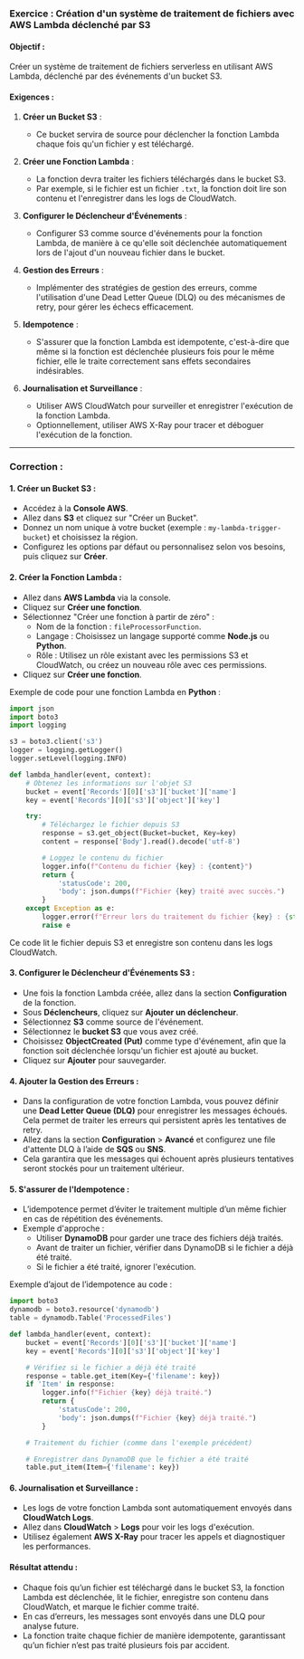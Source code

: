### Exercice : Création d'un système de traitement de fichiers avec AWS Lambda déclenché par S3

#### Objectif :
Créer un système de traitement de fichiers serverless en utilisant AWS Lambda, déclenché par des événements d'un bucket S3.

#### Exigences :
1. **Créer un Bucket S3** :
   - Ce bucket servira de source pour déclencher la fonction Lambda chaque fois qu'un fichier y est téléchargé.
   
2. **Créer une Fonction Lambda** :
   - La fonction devra traiter les fichiers téléchargés dans le bucket S3.
   - Par exemple, si le fichier est un fichier `.txt`, la fonction doit lire son contenu et l'enregistrer dans les logs de CloudWatch.
   
3. **Configurer le Déclencheur d'Événements** :
   - Configurer S3 comme source d'événements pour la fonction Lambda, de manière à ce qu'elle soit déclenchée automatiquement lors de l'ajout d'un nouveau fichier dans le bucket.
   
4. **Gestion des Erreurs** :
   - Implémenter des stratégies de gestion des erreurs, comme l'utilisation d'une Dead Letter Queue (DLQ) ou des mécanismes de retry, pour gérer les échecs efficacement.
   
5. **Idempotence** :
   - S'assurer que la fonction Lambda est idempotente, c'est-à-dire que même si la fonction est déclenchée plusieurs fois pour le même fichier, elle le traite correctement sans effets secondaires indésirables.
   
6. **Journalisation et Surveillance** :
   - Utiliser AWS CloudWatch pour surveiller et enregistrer l'exécution de la fonction Lambda.
   - Optionnellement, utiliser AWS X-Ray pour tracer et déboguer l'exécution de la fonction.

---

### Correction :

#### 1. Créer un Bucket S3 :
   - Accédez à la **Console AWS**.
   - Allez dans **S3** et cliquez sur "Créer un Bucket".
   - Donnez un nom unique à votre bucket (exemple : `my-lambda-trigger-bucket`) et choisissez la région.
   - Configurez les options par défaut ou personnalisez selon vos besoins, puis cliquez sur **Créer**.

#### 2. Créer la Fonction Lambda :
   - Allez dans **AWS Lambda** via la console.
   - Cliquez sur **Créer une fonction**.
   - Sélectionnez "Créer une fonction à partir de zéro" :
     - Nom de la fonction : `fileProcessorFunction`.
     - Langage : Choisissez un langage supporté comme **Node.js** ou **Python**.
     - Rôle : Utilisez un rôle existant avec les permissions S3 et CloudWatch, ou créez un nouveau rôle avec ces permissions.
   - Cliquez sur **Créer une fonction**.

   Exemple de code pour une fonction Lambda en **Python** :

   ```python
   import json
   import boto3
   import logging

   s3 = boto3.client('s3')
   logger = logging.getLogger()
   logger.setLevel(logging.INFO)

   def lambda_handler(event, context):
       # Obtenez les informations sur l'objet S3
       bucket = event['Records'][0]['s3']['bucket']['name']
       key = event['Records'][0]['s3']['object']['key']

       try:
           # Téléchargez le fichier depuis S3
           response = s3.get_object(Bucket=bucket, Key=key)
           content = response['Body'].read().decode('utf-8')

           # Loggez le contenu du fichier
           logger.info(f"Contenu du fichier {key} : {content}")
           return {
               'statusCode': 200,
               'body': json.dumps(f"Fichier {key} traité avec succès.")
           }
       except Exception as e:
           logger.error(f"Erreur lors du traitement du fichier {key} : {str(e)}")
           raise e
   ```

   Ce code lit le fichier depuis S3 et enregistre son contenu dans les logs CloudWatch.

#### 3. Configurer le Déclencheur d'Événements S3 :
   - Une fois la fonction Lambda créée, allez dans la section **Configuration** de la fonction.
   - Sous **Déclencheurs**, cliquez sur **Ajouter un déclencheur**.
   - Sélectionnez **S3** comme source de l'événement.
   - Sélectionnez le **bucket S3** que vous avez créé.
   - Choisissez **ObjectCreated (Put)** comme type d'événement, afin que la fonction soit déclenchée lorsqu'un fichier est ajouté au bucket.
   - Cliquez sur **Ajouter** pour sauvegarder.

#### 4. Ajouter la Gestion des Erreurs :
   - Dans la configuration de votre fonction Lambda, vous pouvez définir une **Dead Letter Queue (DLQ)** pour enregistrer les messages échoués. Cela permet de traiter les erreurs qui persistent après les tentatives de retry.
   - Allez dans la section **Configuration** > **Avancé** et configurez une file d'attente DLQ à l’aide de **SQS** ou **SNS**.
   - Cela garantira que les messages qui échouent après plusieurs tentatives seront stockés pour un traitement ultérieur.

#### 5. S'assurer de l'Idempotence :
   - L’idempotence permet d’éviter le traitement multiple d’un même fichier en cas de répétition des événements.
   - Exemple d'approche :
     - Utiliser **DynamoDB** pour garder une trace des fichiers déjà traités.
     - Avant de traiter un fichier, vérifier dans DynamoDB si le fichier a déjà été traité.
     - Si le fichier a été traité, ignorer l'exécution.

   Exemple d’ajout de l’idempotence au code :

   ```python
   import boto3
   dynamodb = boto3.resource('dynamodb')
   table = dynamodb.Table('ProcessedFiles')

   def lambda_handler(event, context):
       bucket = event['Records'][0]['s3']['bucket']['name']
       key = event['Records'][0]['s3']['object']['key']

       # Vérifiez si le fichier a déjà été traité
       response = table.get_item(Key={'filename': key})
       if 'Item' in response:
           logger.info(f"Fichier {key} déjà traité.")
           return {
               'statusCode': 200,
               'body': json.dumps(f"Fichier {key} déjà traité.")
           }

       # Traitement du fichier (comme dans l'exemple précédent)

       # Enregistrer dans DynamoDB que le fichier a été traité
       table.put_item(Item={'filename': key})
   ```

#### 6. Journalisation et Surveillance :
   - Les logs de votre fonction Lambda sont automatiquement envoyés dans **CloudWatch Logs**.
   - Allez dans **CloudWatch** > **Logs** pour voir les logs d'exécution.
   - Utilisez également **AWS X-Ray** pour tracer les appels et diagnostiquer les performances.

#### Résultat attendu :
- Chaque fois qu’un fichier est téléchargé dans le bucket S3, la fonction Lambda est déclenchée, lit le fichier, enregistre son contenu dans CloudWatch, et marque le fichier comme traité.
- En cas d’erreurs, les messages sont envoyés dans une DLQ pour analyse future.
- La fonction traite chaque fichier de manière idempotente, garantissant qu’un fichier n’est pas traité plusieurs fois par accident.
